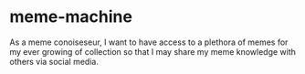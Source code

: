 # meme-machine

As a meme conoiseseur, I want to have access to a plethora of memes for my ever growing of collection
so that I may share my meme knowledge with others via social media. 
